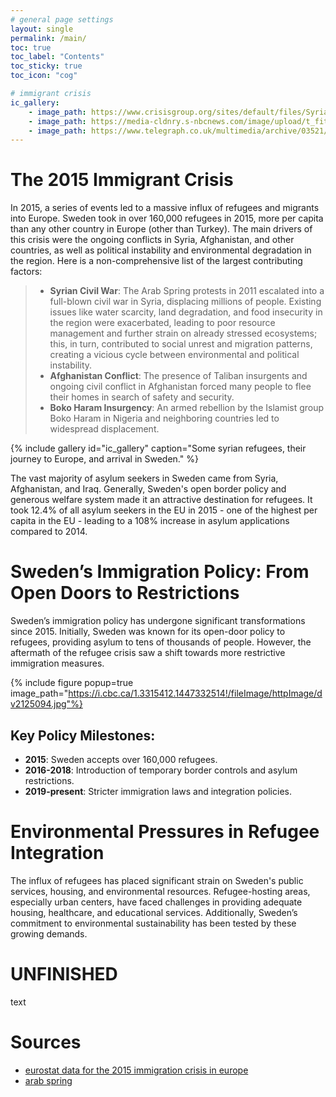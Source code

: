 ```yaml
---
# general page settings
layout: single
permalink: /main/
toc: true
toc_label: "Contents"
toc_sticky: true
toc_icon: "cog"

# immigrant crisis
ic_gallery:
    - image_path: https://www.crisisgroup.org/sites/default/files/Syria-QandA-15March2021-1.jpg
    - image_path: https://media-cldnry.s-nbcnews.com/image/upload/t_fit-760w,f_auto,q_auto:best/newscms/2018_27/2489541/180706-migrants-greece-boat-2015-ac-535p.jpg
    - image_path: https://www.telegraph.co.uk/multimedia/archive/03521/refugees-sweden_3521174b.jpg
---
```


# The 2015 Immigrant Crisis

In 2015, a series of events led to a massive influx of refugees and migrants into Europe. Sweden took in over 160,000 refugees in 2015, more per capita than any other country in Europe (other than Turkey). The main drivers of this crisis were the ongoing conflicts in Syria, Afghanistan, and other countries, as well as political instability and environmental degradation in the region. Here is a non-comprehensive list of the largest contributing factors:

> - **Syrian Civil War**: The Arab Spring protests in 2011 escalated into a full-blown civil war in Syria, displacing millions of people. Existing issues like water scarcity, land degradation, and food insecurity in the region were exacerbated, leading to poor resource management and further strain on already stressed ecosystems; this, in turn, contributed to social unrest and migration patterns, creating a vicious cycle between environmental and political instability.
> - **Afghanistan Conflict**: The presence of Taliban insurgents and ongoing civil conflict in Afghanistan forced many people to flee their homes in search of safety and security.
> - **Boko Haram Insurgency**: An armed rebellion by the Islamist group Boko Haram in Nigeria and neighboring countries led to widespread displacement.

{% include gallery id="ic_gallery" caption="Some syrian refugees, their journey to Europe, and arrival in Sweden." %}

The vast majority of asylum seekers in Sweden came from Syria, Afghanistan, and Iraq. Generally, Sweden's open border policy and generous welfare system made it an attractive destination for refugees. It took 12.4% of all asylum seekers in the EU in 2015 - one of the highest per capita in the EU - leading to a 108% increase in asylum applications compared to 2014.

# Sweden’s Immigration Policy: From Open Doors to Restrictions

Sweden’s immigration policy has undergone significant transformations since 2015. Initially, Sweden was known for its open-door policy to refugees, providing asylum to tens of thousands of people. However, the aftermath of the refugee crisis saw a shift towards more restrictive immigration measures.

{% include figure popup=true image_path="https://i.cbc.ca/1.3315412.1447332514!/fileImage/httpImage/dv2125094.jpg"%}

## Key Policy Milestones:

- **2015**: Sweden accepts over 160,000 refugees.
- **2016-2018**: Introduction of temporary border controls and asylum restrictions.
- **2019-present**: Stricter immigration laws and integration policies.

# Environmental Pressures in Refugee Integration

The influx of refugees has placed significant strain on Sweden's public services, housing, and environmental resources. Refugee-hosting areas, especially urban centers, have faced challenges in providing adequate housing, healthcare, and educational services. Additionally, Sweden’s commitment to environmental sustainability has been tested by these growing demands.

# UNFINISHED

text

# Sources

- [eurostat data for the 2015 immigration crisis in europe](https://ec.europa.eu/eurostat/documents/2995521/7203832/3-04032016-AP-EN.pdf/790eba01-381c-4163-bcd2-a54959b99ed6)
- [arab spring](https://www.americanprogress.org/article/the-arab-spring-and-climate-change/)